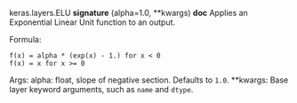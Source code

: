 keras.layers.ELU
__signature__
(alpha=1.0, **kwargs)
__doc__
Applies an Exponential Linear Unit function to an output.

Formula:

```
f(x) = alpha * (exp(x) - 1.) for x < 0
f(x) = x for x >= 0
```

Args:
    alpha: float, slope of negative section. Defaults to `1.0`.
    **kwargs: Base layer keyword arguments, such as `name` and `dtype`.
